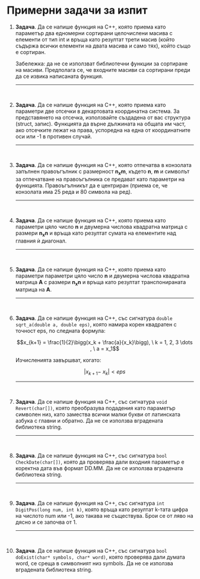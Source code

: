 # Примерни задачи за изпит

1. **Задача**. Да се напише функция на C++, която приема като параметър два едномерни сортирани целочислени масива с елементи от тип int и връща като резултат трети масив (който съдържа всички елементи на двата масива и само тях), който също е сортиран.

    Забележка: да не се използват библиотечни функции за сортиране на масиви. Предполага се, че входните масиви са сортирани преди да се извика написаната функция.

    ---

<br>

2. **Задача**. Да се напише функция на C++, която приема като параметри две отсечки в декартовата координатна система. За представянето на отсечка, използвайте създадена от вас структура (struct, запис). Функцията да върне дължината на общата им част, ако отсечките лежат на права, успоредна на една от координатните оси или -1 в противен случай.

    ---

<br>

3. **Задача**. Да се напише функция на С++, която отпечатва в конзолата запълнен правоъгълник с размерност **n<sub>x</sub>m**, където **n**, **m** и символът за отпечатване на правоъгълника се предават като параметри на функцията. Правоъгълникът да е центриран (приема се, че конзолата има 25 реда и 80 символа на ред).

    ---

<br>

4. **Задача**. Да се напише функция на С++, която приема като параметри цяло число **n** и двумерна числова квадратна матрица с размери **n<sub>x</sub>n** и връща като резултат сумата на елементите над главния ѝ диагонал.

    ---

<br>

5. **Задача**. Да се напише функция на С++, която приема като параметри параметри цяло число **n** и двумерна числова квадратна матрица **А** с размери **n<sub>x</sub>n** и връща като резултат транспонираната матрица на **А**.

    ---

<br>

6. **Задача**. Да се напише функция на C++, със сигнатура `double sqrt_a(double a, double eps)`, която намира корен квадратен с точност eps, по следната формула:

	$$x_{k+1} = \frac{1}{2}\bigg(x_k + \frac{a}{x_k}\bigg), \ k = 1, 2, 3 \dots , \ a = x_1$$

	Изчисленията завършват, когато:

	$$|x_{k+1} -\ x_k| < eps$$

    ---

<br>

7. **Задача**. Да се напише функция на С++, със сигнатура `void Revert(char[])`, която преобразува подадения като параметър символен низ, като замества всички малки букви от латинската азбука с главни и обратно. Да не се използва вградената библиотека string.

    ---

<br>

8. **Задача**. Да се напише функция на С++, със сигнатура `bool CheckDate(char[])`, която да проверява дали входния параметър е коректна дата във формат DD.MM. Да не се използва вградената библиотека string.

    ---

<br>

9. **Задача**. Да се напише функция на C++, със сигнатура `int DigitPos(long num, int k)`, която връща като резултат k-тата цифра на числото num или -1, ако такава не съществува. Брои се от ляво на дясно и се започва от 1.

    ---

<br>

10. **Задача**. Да се напише функция на C++, със сигнатура `bool doExist(char* symbols, char* word)`, която проверява дали думата word, се среща в символният низ symbols. Да не се използва вградената библиотека string.
